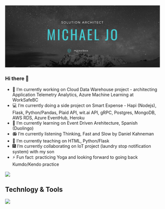 [![Header](https://github.com/mjtoolbox/mjtoolbox/blob/main/githubimg4.png "Header")](https://mjtoolbox.wordpress.com/)

### Hi there 👋

- 🔭 I’m currently working on Cloud Data Warehouse project - architecting Application Telemetry Analytics, Azure Machine Learning at WorkSafeBC
- 💻 I’m currently doing a side project on Smart Expense - Hapi (Nodejs), Flask, Python/Pandas, Plaid API, wit.ai API, gRPC, Postgres, MongoDB, AWS RDS, Azure EventHub, Heroku
- 🌱 I’m currently learning on Event Driven Arehitecture, Spanish (Duolingo)
- 📻 I’m currently listening Thinking, Fast and Slow by Daniel Kahneman
- 📝 I’m currently teaching on HTML, Python/Flask
- 🎆 I’m currently collaborating on IoT project (laundry stop notification system) with my son
- ⚡ Fun fact: practicing Yoga and looking forward to going back Kumdo/Kendo practice

<img align="center" src="https://github-readme-stats.vercel.app/api?username=mjtoolbox&theme=dark" />

## Technlogy & Tools
![](https://img.shields.io/badge/Code-Python-informational?style=flat&logoColor=white&color=2bbc8a)

